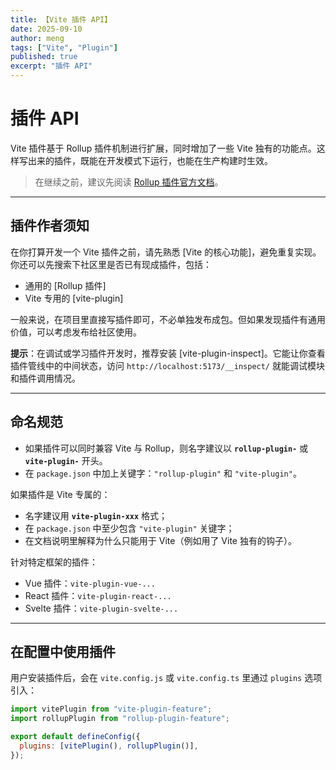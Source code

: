 ```yaml
---
title: 【Vite 插件 API】
date: 2025-09-10
author: meng
tags: ["Vite", "Plugin"]
published: true
excerpt: "插件 API"
---
```


# 插件 API

Vite 插件基于 Rollup 插件机制进行扩展，同时增加了一些 Vite 独有的功能点。这样写出来的插件，既能在开发模式下运行，也能在生产构建时生效。

> 在继续之前，建议先阅读 [Rollup 插件官方文档](https://cn.rollupjs.org)。

---

## 插件作者须知

在你打算开发一个 Vite 插件之前，请先熟悉 [Vite 的核心功能]，避免重复实现。你还可以先搜索下社区里是否已有现成插件，包括：

- 通用的 [Rollup 插件]
- Vite 专用的 [vite-plugin]

一般来说，在项目里直接写插件即可，不必单独发布成包。但如果发现插件有通用价值，可以考虑发布给社区使用。

**提示**：在调试或学习插件开发时，推荐安装 [vite-plugin-inspect]。它能让你查看插件管线中的中间状态，访问 `http://localhost:5173/__inspect/` 就能调试模块和插件调用情况。

---

## 命名规范

- 如果插件可以同时兼容 Vite 与 Rollup，则名字建议以 **`rollup-plugin-`** 或 **`vite-plugin-`** 开头。
- 在 `package.json` 中加上关键字：`"rollup-plugin"` 和 `"vite-plugin"`。

如果插件是 Vite 专属的：

- 名字建议用 **`vite-plugin-xxx`** 格式；
- 在 `package.json` 中至少包含 `"vite-plugin"` 关键字；
- 在文档说明里解释为什么只能用于 Vite（例如用了 Vite 独有的钩子）。

针对特定框架的插件：

- Vue 插件：`vite-plugin-vue-...`
- React 插件：`vite-plugin-react-...`
- Svelte 插件：`vite-plugin-svelte-...`

---

## 在配置中使用插件

用户安装插件后，会在 `vite.config.js` 或 `vite.config.ts` 里通过 `plugins` 选项引入：

```js
import vitePlugin from "vite-plugin-feature";
import rollupPlugin from "rollup-plugin-feature";

export default defineConfig({
  plugins: [vitePlugin(), rollupPlugin()],
});
```

